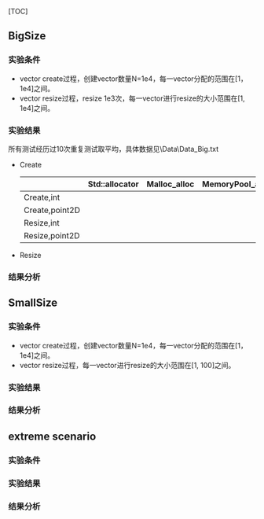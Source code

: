 [TOC]

## BigSize

### 实验条件

* vector create过程，创建vector数量N=1e4，每一vector分配的范围在[1，1e4]之间。
* vector resize过程，resize 1e3次，每一vector进行resize的大小范围在[1, 1e4]之间。

### 实验结果

所有测试经历过10次重复测试取平均，具体数据见\Data\Data_Big.txt

* Create

    |                | Std::allocator | Malloc_alloc | MemoryPool_alloc |
    | -------------- | :------------: | :----------: | :--------------: |
    | Create,int     |                |              |                  |
    | Create,point2D |                |              |                  |
    | Resize,int     |                |              |                  |
    | Resize,point2D |                |              |                  |

* Resize

### 结果分析



## SmallSize

### 实验条件

* vector create过程，创建vector数量N=1e4，每一vector分配的范围在[1，1e4]之间。
* vector resize过程，每一vector进行resize的大小范围在[1, 100]之间。

### 实验结果

### 结果分析



## extreme scenario

### 实验条件

### 实验结果

### 结果分析

